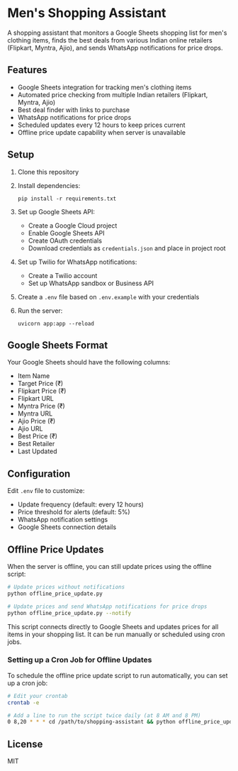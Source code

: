 # Men's Shopping Assistant

A shopping assistant that monitors a Google Sheets shopping list for men's clothing items, finds the best deals from various Indian online retailers (Flipkart, Myntra, Ajio), and sends WhatsApp notifications for price drops.

## Features

- Google Sheets integration for tracking men's clothing items
- Automated price checking from multiple Indian retailers (Flipkart, Myntra, Ajio)
- Best deal finder with links to purchase
- WhatsApp notifications for price drops
- Scheduled updates every 12 hours to keep prices current
- Offline price update capability when server is unavailable

## Setup

1. Clone this repository
2. Install dependencies:
   ```
   pip install -r requirements.txt
   ```
3. Set up Google Sheets API:
   - Create a Google Cloud project
   - Enable Google Sheets API
   - Create OAuth credentials
   - Download credentials as `credentials.json` and place in project root

4. Set up Twilio for WhatsApp notifications:
   - Create a Twilio account
   - Set up WhatsApp sandbox or Business API

5. Create a `.env` file based on `.env.example` with your credentials

6. Run the server:
   ```
   uvicorn app:app --reload
   ```

## Google Sheets Format

Your Google Sheets should have the following columns:
- Item Name
- Target Price (₹)
- Flipkart Price (₹)
- Flipkart URL
- Myntra Price (₹)
- Myntra URL
- Ajio Price (₹)
- Ajio URL
- Best Price (₹)
- Best Retailer
- Last Updated

## Configuration

Edit `.env` file to customize:
- Update frequency (default: every 12 hours)
- Price threshold for alerts (default: 5%)
- WhatsApp notification settings
- Google Sheets connection details

## Offline Price Updates

When the server is offline, you can still update prices using the offline script:

```bash
# Update prices without notifications
python offline_price_update.py

# Update prices and send WhatsApp notifications for price drops
python offline_price_update.py --notify
```

This script connects directly to Google Sheets and updates prices for all items in your shopping list. It can be run manually or scheduled using cron jobs.

### Setting up a Cron Job for Offline Updates

To schedule the offline price update script to run automatically, you can set up a cron job:

```bash
# Edit your crontab
crontab -e

# Add a line to run the script twice daily (at 8 AM and 8 PM)
0 8,20 * * * cd /path/to/shopping-assistant && python offline_price_update.py --notify
```

## License

MIT
